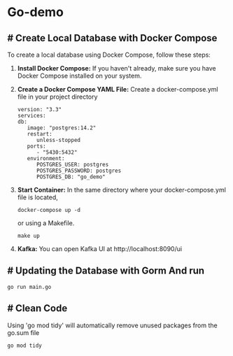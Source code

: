 # Go-demo

## # Create Local Database with Docker Compose

To create a local database using Docker Compose, follow these steps: 
1. **Install Docker Compose:** If you haven't already, make sure you have Docker Compose installed on your system. 


2. **Create a Docker Compose YAML File:** Create a docker-compose.yml file in your project directory
      ```
      version: "3.3"
      services:
      db:
         image: "postgres:14.2"
         restart:
            unless-stopped
         ports:
            - "5430:5432"
         environment:
            POSTGRES_USER: postgres
            POSTGRES_PASSWORD: postgres
            POSTGRES_DB: "go_demo"
      ```

3. **Start Container:** In the same directory where your docker-compose.yml file is located,

   ```
   docker-compose up -d
   ```
   or using a Makefile.
   ```
   make up
   ```

4. **Kafka:** You can open Kafka UI at http://localhost:8090/ui  

## # Updating the Database with Gorm And run

   ```
   go run main.go
   ```
 

## # Clean Code

   Using 'go mod tidy' will automatically remove unused packages from the go.sum file
   
   ``` clean go sum and go mod
   go mod tidy
   ``` 




